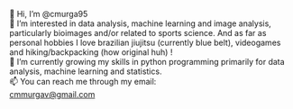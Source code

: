 👋 Hi, I’m @cmurga95 <br />
👀 I’m interested in data analysis, machine learning and image analysis, particularly bioimages and/or related to sports science. And as far as personal hobbies I love brazilian jiujitsu (currently blue belt), videogames and hiking/backpacking (how original huh) ! <br />
🌱 I’m currently growing my skills in python programming primarily for data analysis, machine learning and statistics. <br />
📫 You can reach me through my email: <br />
    cmmurgav@gmail.com
